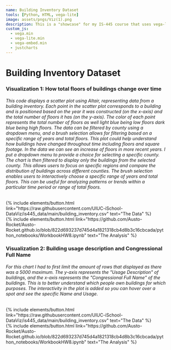 ```yaml
---
name: Building Inventory Dataset 
tools: [Python, HTML, vega-lite]
image: assets/pngs/Viz(1).png
description: This is a "showcase" for my IS-445 course that uses vega-lite and Altair to solve HW 8
custom_js:
  - vega.min
  - vega-lite.min
  - vega-embed.min
  - justcharts
---
```



# Building Inventory Dataset



### Visualization 1: How total floors of buildings change over time



<vegachart schema-url="{{ site.baseurl }}/assets/json/chart1example.json" style="width: 100%"></vegachart>


###### This code displays a scatter plot using Altair, representing data from a building inventory. Each point in the scatter plot corresponds to a building and is positioned based on the year it was constructed (on the x-axis) and the total number of floors it has (on the y-axis). The color of each point represents the total number of floors as well light blue being low floors dark blue being high floors. The data can be filtered by county using a dropdown menu, and a brush selection allows for filtering based on a specific range of years and total floors. This plot could help understand how buildings have changed throughout time including floors and square footage. In the data we can see an increase of floors in more recent years. I put a dropdown menu to provide a choice for selecting a specific county. The chart is then filtered to display only the buildings from the selected county. This allows users to focus on specific regions and compare the distribution of buildings across different counties. The brush selection enables users to interactively choose a specific range of years and total floors. This can be useful for analyzing patterns or trends within a particular time period or range of total floors.

<div class="left">
{% include elements/button.html link="https://raw.githubusercontent.com/UIUC-iSchool-DataViz/is445_data/main/building_inventory.csv" text="The Data" %}
</div>


<div class="right">
{% include elements/button.html link="https://github.com/Austo-Rocket/Austo-Rocket.github.io/blob/822d693237d745d4a1821318cb4d8b3c16cbcada/python_notebooks/WorkbookHW8.ipynb" text="The Analysis" %}
</div>


### Visualization 2: Building usage description and Congressional Full Name

<vegachart schema-url="{{ site.baseurl }}/assets/json/chart_usage.json" style="width: 100%"></vegachart>

###### For this chart I had to first limit the amount of rows that displayed as there was a 5000 maximum. The y-axis represents the "Usage Description" of buildings, and the x-axis represents the "Congressional Full Name" of the buildings. This is to better understand which people own buildings for which purposes. The interactivity in the plot is added so you can hover over a spot and see the specific Name and Usage.


<div class="left">
{% include elements/button.html link="https://raw.githubusercontent.com/UIUC-iSchool-DataViz/is445_data/main/building_inventory.csv" text="The Data" %}
</div>

<div class="right">
{% include elements/button.html link="https://github.com/Austo-Rocket/Austo-Rocket.github.io/blob/822d693237d745d4a1821318cb4d8b3c16cbcada/python_notebooks/WorkbookHW8.ipynb" text="The Analysis" %}
</div>


